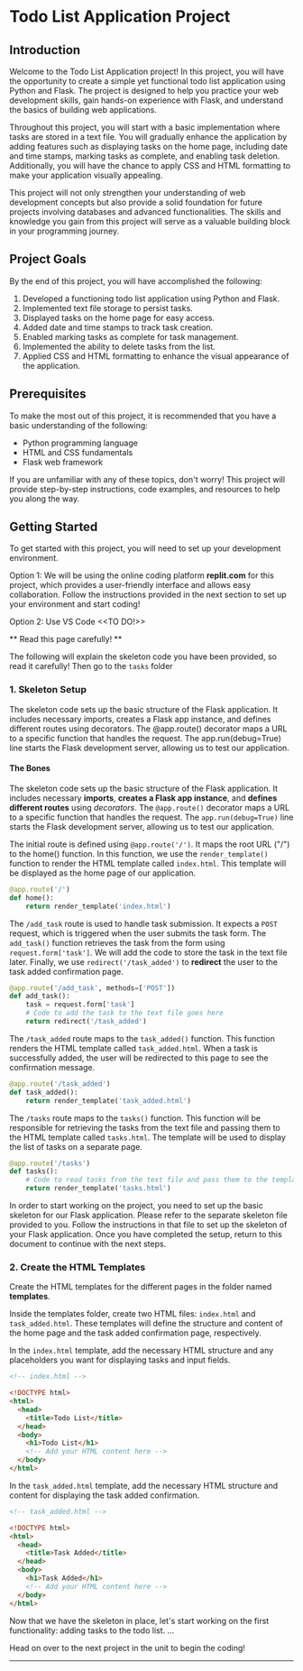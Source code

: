 # Todo List Application Project

## Introduction

Welcome to the Todo List Application project! In this project, you will have the opportunity to create a simple yet functional todo list application using Python and Flask. The project is designed to help you practice your web development skills, gain hands-on experience with Flask, and understand the basics of building web applications.

Throughout this project, you will start with a basic implementation where tasks are stored in a text file. You will gradually enhance the application by adding features such as displaying tasks on the home page, including date and time stamps, marking tasks as complete, and enabling task deletion. Additionally, you will have the chance to apply CSS and HTML formatting to make your application visually appealing.

This project will not only strengthen your understanding of web development concepts but also provide a solid foundation for future projects involving databases and advanced functionalities. The skills and knowledge you gain from this project will serve as a valuable building block in your programming journey.

## Project Goals

By the end of this project, you will have accomplished the following:

1. Developed a functioning todo list application using Python and Flask.
2. Implemented text file storage to persist tasks.
3. Displayed tasks on the home page for easy access.
4. Added date and time stamps to track task creation.
5. Enabled marking tasks as complete for task management.
6. Implemented the ability to delete tasks from the list.
7. Applied CSS and HTML formatting to enhance the visual appearance of the application.

## Prerequisites

To make the most out of this project, it is recommended that you have a basic understanding of the following:

- Python programming language
- HTML and CSS fundamentals
- Flask web framework

If you are unfamiliar with any of these topics, don't worry! This project will provide step-by-step instructions, code examples, and resources to help you along the way.

## Getting Started

To get started with this project, you will need to set up your development environment. 

Option 1:
We will be using the online coding platform **replit.com** for this project, which provides a user-friendly interface and allows easy collaboration. Follow the instructions provided in the next section to set up your environment and start coding!

Option 2: Use VS Code <<TO DO!>>


** Read this page carefully! **

The following will explain the skeleton code you have been provided, so read it carefully! Then go to the `tasks` folder

### 1. Skeleton Setup

The skeleton code sets up the basic structure of the Flask application. It includes necessary imports, creates a Flask app instance, and defines different routes using decorators. The @app.route() decorator maps a URL to a specific function that handles the request. The app.run(debug=True) line starts the Flask development server, allowing us to test our application.

#### The Bones

The skeleton code sets up the basic structure of the Flask application. It includes necessary **imports**, **creates a Flask app instance**, and **defines different routes** using _decorators_. The `@app.route()` decorator maps a URL to a specific function that handles the request. The `app.run(debug=True)` line starts the Flask development server, allowing us to test our application.

The initial route is defined using `@app.route('/')`. It maps the root URL ("/") to the home() function. In this function, we use the `render_template()` function to render the HTML template called `index.html`. This template will be displayed as the home page of our application.

```python
@app.route('/')
def home():
    return render_template('index.html')
```

The `/add_task` route is used to handle task submission. It expects a `POST` request, which is triggered when the user submits the task form. The `add_task()` function retrieves the task from the form using `request.form['task']`. We will add the code to store the task in the text file later. Finally, we use `redirect('/task_added')` to **redirect** the user to the task added confirmation page.

```python
@app.route('/add_task', methods=['POST'])
def add_task():
    task = request.form['task']
    # Code to add the task to the text file goes here
    return redirect('/task_added')
```

The `/task_added` route maps to the `task_added()` function. This function renders the HTML template called `task_added.html`. When a task is successfully added, the user will be redirected to this page to see the confirmation message.

```python
@app.route('/task_added')
def task_added():
    return render_template('task_added.html')
```

The `/tasks` route maps to the `tasks()` function. This function will be responsible for retrieving the tasks from the text file and passing them to the HTML template called `tasks.html`. The template will be used to display the list of tasks on a separate page.

```python
@app.route('/tasks')
def tasks():
    # Code to read tasks from the text file and pass them to the template goes here
    return render_template('tasks.html')
```

In order to start working on the project, you need to set up the basic skeleton for our Flask application. Please refer to the separate skeleton file provided to you. Follow the instructions in that file to set up the skeleton of your Flask application. Once you have completed the setup, return to this document to continue with the next steps.

### 2. Create the HTML Templates

Create the HTML templates for the different pages in the folder named **templates**. 

Inside the templates folder, create two HTML files: `index.html` and `task_added.html`. These templates will define the structure and content of the home page and the task added confirmation page, respectively.

In the `index.html` template, add the necessary HTML structure and any placeholders you want for displaying tasks and input fields.

```html
<!-- index.html -->

<!DOCTYPE html>
<html>
  <head>
    <title>Todo List</title>
  </head>
  <body>
    <h1>Todo List</h1>
    <!-- Add your HTML content here -->
  </body>
</html>
```

In the `task_added.html` template, add the necessary HTML structure and content for displaying the task added confirmation.

```html
<!-- task_added.html -->

<!DOCTYPE html>
<html>
  <head>
    <title>Task Added</title>
  </head>
  <body>
    <h1>Task Added</h1>
    <!-- Add your HTML content here -->
  </body>
</html>
```

Now that we have the skeleton in place, let's start working on the first functionality: adding tasks to the todo list. ...

Head on over to the next project in the unit to begin the coding!

---